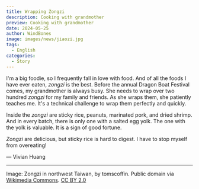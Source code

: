 ```yaml
---
title: Wrapping Zongzi
description: Cooking with grandmother
preview: Cooking with grandmother
date: 2024-05-25
author: WindBones
image: images/news/jiaozi.jpg
tags:
  - English
categories:
  - Story
---
```


I'm a big foodie, so I frequently fall in love with food. And of all the foods I have ever eaten, *zongzi* is the best. Before the annual Dragon Boat Festival comes,  my grandmother is always busy. She needs to wrap over two hundred *zongzi* for my family and friends. As she wraps them, she patiently teaches me. It's a technical challenge to wrap them perfectly and quickly.

Inside the *zongzi* are sticky rice, peanuts, marinated pork, and dried shrimp. And in every batch, there is only one with a salted egg yolk. The one with the yolk is valuable. It is a sign of good fortune.

*Zongzi* are delicious, but sticky rice is hard to digest. I have to stop myself from overeating!

— Vivian Huang

---

Image: Zongzi in northwest Taiwan, by tomscoffin. Public domain via [Wikimedia Commons](https://commons.wikimedia.org/wiki/Category:Zongzi_in_Taiwan#/media/File:2010-09-04_Zongzi_in_northwest_Taiwan.jpg). [CC BY 2.0](https://creativecommons.org/licenses/by/2.0)